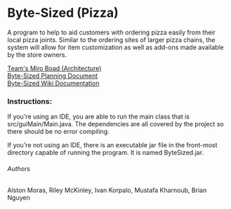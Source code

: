 # Byte-Sized (Pizza)
A program to help to aid customers with ordering pizza easily from their local pizza joints. Similar to the ordering sites of larger pizza chains, the system will allow for item customization as well as add-ons made available by the store owners.﻿

[Team's Miro Boad (Architecture)](https://miro.com/app/board/uXjVPvnCMpw=/)  
[Byte-Sized Planning Document](https://github.com/BrianNguyen0116/EECS3311SM-T15/blob/main/doc/Planning%20Document%20(1).pdf)  
[Byte-Sized Wiki Documentation](https://github.com/BrianNguyen0116/EECS3311SM-T15/blob/main/doc/wiki%20(1).pdf)


### Instructions:
If you're using an IDE, you are able to run the main class that is src/guiMain/Main.java. The dependencies are all covered by the project so there should be no error compiling.

If you're not using an IDE, there is an executable jar file in the front-most directory capable of running the program. It is named ByteSized.jar.

###### Authors
Alston Moras, Riley McKinley, Ivan Korpalo, Mustafa Kharnoub, Brian Nguyen
